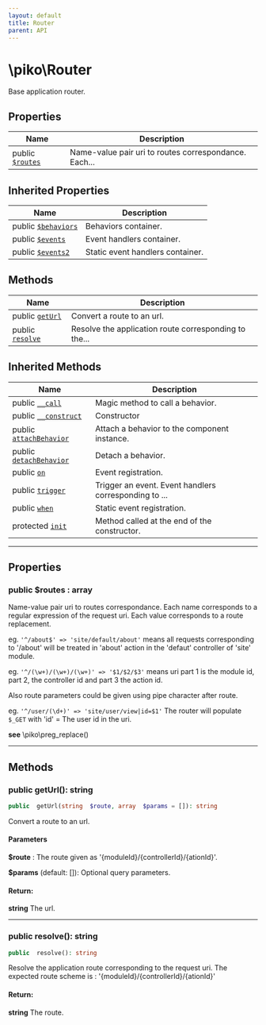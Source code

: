 ```yaml
---
layout: default
title: Router
parent: API
---
```




# \piko\Router

Base application router.








## Properties

| Name | Description |
|------|-------------|
| public [`$routes`](#property_routes) | Name-value pair uri to routes correspondance. Each... |

## Inherited Properties

| Name | Description |
|------|-------------|
| public [`$behaviors`](Component.md#property_behaviors) | Behaviors container.  |
| public [`$events`](Component.md#property_events) | Event handlers container.  |
| public [`$events2`](Component.md#property_events2) | Static event handlers container.  |

## Methods

| Name | Description |
|------|-------------|
| public [`getUrl`](#method_getUrl) | Convert a route to an url.  |
| public [`resolve`](#method_resolve) | Resolve the application route corresponding to the... |

## Inherited Methods

| Name | Description |
|------|-------------|
| public [`__call`](Component.md#method___call) | Magic method to call a behavior.  |
| public [`__construct`](Component.md#method___construct) | Constructor  |
| public [`attachBehavior`](Component.md#method_attachBehavior) | Attach a behavior to the component instance.  |
| public [`detachBehavior`](Component.md#method_detachBehavior) | Detach a behavior.  |
| public [`on`](Component.md#method_on) | Event registration.  |
| public [`trigger`](Component.md#method_trigger) | Trigger an event. Event handlers corresponding to ... |
| public [`when`](Component.md#method_when) | Static event registration.  |
| protected [`init`](Component.md#method_init) | Method called at the end of the constructor.  |

-----


## Properties


<a name="property_routes"></a>
### public $routes : array
Name-value pair uri to routes correspondance.
Each name corresponds to a regular expression of the request uri.
Each value corresponds to a route replacement.

eg. `'^/about$' => 'site/default/about'` means all requests corresponding to
'/about' will be treated in 'about' action in the 'defaut' controller of 'site' module.

eg. `'^/(\w+)/(\w+)/(\w+)' => '$1/$2/$3'` means uri part 1 is the module id,
part 2, the controller id and part 3 the action id.

Also route parameters could be given using pipe character after route.

eg. `'^/user/(\d+)' => 'site/user/view|id=$1'` The router will populate `$_GET`
with 'id' = The user id in the uri.



**see**  \piko\preg_replace()


-----

## Methods




<a name="method_getUrl"></a>
### public getUrl(): string

```php
public  getUrl(string  $route, array  $params = []): string
```

Convert a route to an url.



#### Parameters
**$route** :
The route given as '{moduleId}/{controllerId}/{ationId}'.

**$params**  (default: []):
Optional query parameters.






#### Return:
**string**
The url.

-----



<a name="method_resolve"></a>
### public resolve(): string

```php
public  resolve(): string
```

Resolve the application route corresponding to the request uri.
The expected route scheme is : '{moduleId}/{controllerId}/{ationId}'







#### Return:
**string**
The route.

